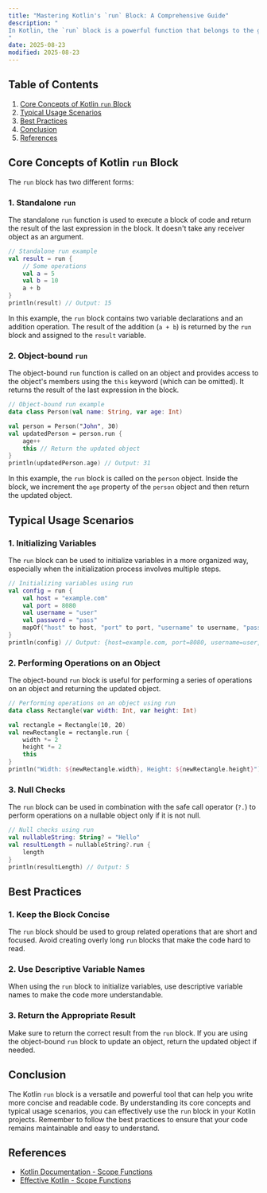 ```yaml
---
title: "Mastering Kotlin's `run` Block: A Comprehensive Guide"
description: "
In Kotlin, the `run` block is a powerful function that belongs to the group of scope functions. Scope functions are a set of five functions (`let`, `run`, `with`, `apply`, and `also`) that are used to execute a block of code within a specific scope. The `run` block, in particular, provides a convenient way to perform operations on an object or to initialize variables in a concise and readable manner. This blog post will delve into the core concepts of the `run` block, explore its typical usage scenarios, and provide best practices for using it effectively.
"
date: 2025-08-23
modified: 2025-08-23
---
```


## Table of Contents
1. [Core Concepts of Kotlin `run` Block](#core-concepts-of-kotlin-run-block)
2. [Typical Usage Scenarios](#typical-usage-scenarios)
3. [Best Practices](#best-practices)
4. [Conclusion](#conclusion)
5. [References](#references)

## Core Concepts of Kotlin `run` Block
The `run` block has two different forms:

### 1. Standalone `run`
The standalone `run` function is used to execute a block of code and return the result of the last expression in the block. It doesn't take any receiver object as an argument.

```kotlin
// Standalone run example
val result = run {
    // Some operations
    val a = 5
    val b = 10
    a + b
}
println(result) // Output: 15
```
In this example, the `run` block contains two variable declarations and an addition operation. The result of the addition (`a + b`) is returned by the `run` block and assigned to the `result` variable.

### 2. Object-bound `run`
The object-bound `run` function is called on an object and provides access to the object's members using the `this` keyword (which can be omitted). It returns the result of the last expression in the block.

```kotlin
// Object-bound run example
data class Person(val name: String, var age: Int)

val person = Person("John", 30)
val updatedPerson = person.run {
    age++
    this // Return the updated object
}
println(updatedPerson.age) // Output: 31
```
In this example, the `run` block is called on the `person` object. Inside the block, we increment the `age` property of the `person` object and then return the updated object.

## Typical Usage Scenarios

### 1. Initializing Variables
The `run` block can be used to initialize variables in a more organized way, especially when the initialization process involves multiple steps.

```kotlin
// Initializing variables using run
val config = run {
    val host = "example.com"
    val port = 8080
    val username = "user"
    val password = "pass"
    mapOf("host" to host, "port" to port, "username" to username, "password" to password)
}
println(config) // Output: {host=example.com, port=8080, username=user, password=pass}
```

### 2. Performing Operations on an Object
The object-bound `run` block is useful for performing a series of operations on an object and returning the updated object.

```kotlin
// Performing operations on an object using run
data class Rectangle(var width: Int, var height: Int)

val rectangle = Rectangle(10, 20)
val newRectangle = rectangle.run {
    width *= 2
    height *= 2
    this
}
println("Width: ${newRectangle.width}, Height: ${newRectangle.height}") // Output: Width: 20, Height: 40
```

### 3. Null Checks
The `run` block can be used in combination with the safe call operator (`?.`) to perform operations on a nullable object only if it is not null.

```kotlin
// Null checks using run
val nullableString: String? = "Hello"
val resultLength = nullableString?.run {
    length
}
println(resultLength) // Output: 5
```

## Best Practices

### 1. Keep the Block Concise
The `run` block should be used to group related operations that are short and focused. Avoid creating overly long `run` blocks that make the code hard to read.

### 2. Use Descriptive Variable Names
When using the `run` block to initialize variables, use descriptive variable names to make the code more understandable.

### 3. Return the Appropriate Result
Make sure to return the correct result from the `run` block. If you are using the object-bound `run` block to update an object, return the updated object if needed.

## Conclusion
The Kotlin `run` block is a versatile and powerful tool that can help you write more concise and readable code. By understanding its core concepts and typical usage scenarios, you can effectively use the `run` block in your Kotlin projects. Remember to follow the best practices to ensure that your code remains maintainable and easy to understand.

## References
- [Kotlin Documentation - Scope Functions](https://kotlinlang.org/docs/scope-functions.html)
- [Effective Kotlin - Scope Functions](https://book.p5r.uk/chapter-3/scope-functions/)